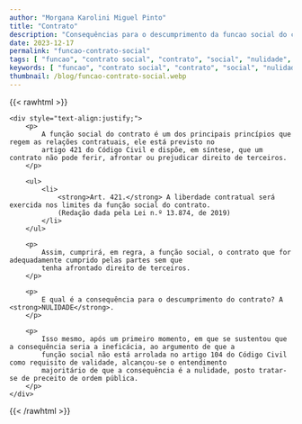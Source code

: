 ```yaml
---
author: "Morgana Karolini Miguel Pinto"
title: "Contrato"
description: "Consequências para o descumprimento da funcao social do contrato"
date: 2023-12-17
permalink: "funcao-contrato-social"
tags: [ "funcao", "contrato social", "contrato", "social", "nulidade", "advogado" ]
keywords: [ "funcao", "contrato social", "contrato", "social", "nulidade", "advogado" ]
thumbnail: /blog/funcao-contrato-social.webp
---
```


{{< rawhtml >}}

    <div style="text-align:justify;">
        <p>
            A função social do contrato é um dos principais princípios que regem as relações contratuais, ele está previsto no 
            artigo 421 do Código Civil e dispõe, em síntese, que um contrato não pode ferir, afrontar ou prejudicar direito de terceiros.
        </p>
        
        <ul>
            <li>
                <strong>Art. 421.</strong> A liberdade contratual será exercida nos limites da função social do contrato. 
                (Redação dada pela Lei n.º 13.874, de 2019)
            </li>
        </ul>

        <p>
            Assim, cumprirá, em regra, a função social, o contrato que for adequadamente cumprido pelas partes sem que 
            tenha afrontado direito de terceiros.
        </p>

        <p>
            E qual é a consequência para o descumprimento do contrato? A <strong>NULIDADE</strong>.
        </p>

        <p>
            Isso mesmo, após um primeiro momento, em que se sustentou que a consequência seria a ineficácia, ao argumento de que a 
            função social não está arrolada no artigo 104 do Código Civil como requisito de validade, alcançou-se o entendimento 
            majoritário de que a consequência é a nulidade, posto tratar-se de preceito de ordem pública.
        </p>
    </div>

{{< /rawhtml >}}

